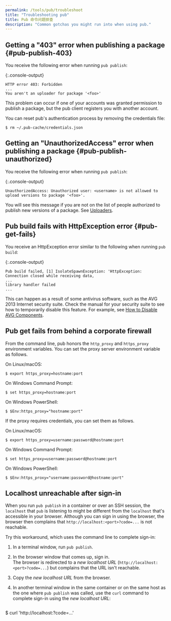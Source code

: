 ```yaml
---
permalink: /tools/pub/troubleshoot
title: "Troubleshooting pub"
title: Pub 命令问题排查
description: "Common gotchas you might run into when using pub."
---
```


## Getting a "403" error when publishing a package {#pub-publish-403}

You receive the following error when running `pub publish`:

{:.console-output}
```nocode
HTTP error 403: Forbidden
...
You aren't an uploader for package '<foo>'
```

This problem can occur if one of your accounts was granted permission to
publish a package, but the pub client registers you with another account.

You can reset pub's authentication process by removing the credentials file:

```terminal
$ rm ~/.pub-cache/credentials.json
```

## Getting an "UnauthorizedAccess" error when publishing a package {#pub-publish-unauthorized}

You receive the following error when running `pub publish`:

{:.console-output}
```nocode
UnauthorizedAccess: Unauthorized user: <username> is not allowed to upload versions to package '<foo>'.
```

You will see this message if you are not on the list of people
authorized to publish new versions of a package.
See [Uploaders](/tools/pub/publishing#uploaders).

## Pub build fails with HttpException error {#pub-get-fails}

You receive an HttpException error similar to the following when
running `pub build`:

{:.console-output}
```nocode
Pub build failed, [1] IsolateSpawnException: 'HttpException: Connection closed while receiving data,
...
library handler failed
...
```

This can happen as a result of some antivirus software, such as the
AVG 2013 Internet security suite. Check the manual for your security
suite to see how to temporarily
disable this feature. For example, see
[How to Disable AVG Components](https://support.avg.com/SupportArticleView?urlName=How-to-disable-AVG).

## Pub get fails from behind a corporate firewall

From the command line, pub honors the `http_proxy` and `https_proxy`
environment variables.
You can set the proxy server environment variable as follows.

On Linux/macOS:

```terminal
$ export https_proxy=hostname:port
```

On Windows Command Prompt:

```terminal
$ set https_proxy=hostname:port
```

On Windows PowerShell:

```terminal
$ $Env:https_proxy="hostname:port"
```

If the proxy requires credentials, you can set them as follows.

On Linux/macOS:

```terminal
$ export https_proxy=username:password@hostname:port
```

On Windows Command Prompt:

```terminal
$ set https_proxy=username:password@hostname:port
```

On Windows PowerShell:

```terminal
$ $Env:https_proxy="username:password@hostname:port"
```
## Localhost unreachable after sign-in

When you run `pub publish` in a container or over an SSH session,
the `localhost` that `pub` is listening to might be different from
the `localhost` that's accessible in your browser.
Although you can sign in using the browser,
the browser then complains that `http://localhost:<port>?code=...`
is not reachable.

Try this workaround, which uses the command line to complete sign-in:

1. In a terminal window, run `pub publish`.
2. In the browser window that comes up, sign in. <br>
   The browser is redirected to a _new localhost URL_
   (`http://localhost:<port>?code=...`)
   but complains that the URL isn't reachable.
3. Copy the _new localhost URL_  from the browser.
4. In another terminal window in the same container or on the same host
   as the one where `pub publish` was called, use the `curl` command to
   complete sign-in using the _new localhost URL_:

   ```terminal
$ curl 'http://localhost:<port>?code=...'
```
